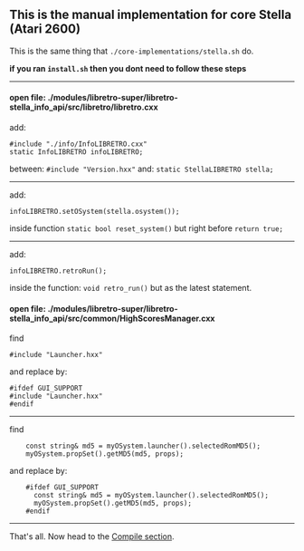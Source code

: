 ## This is the manual implementation for core Stella (Atari 2600)

This is the same thing that `./core-implementations/stella.sh` do.

**if you ran `install.sh` then you dont need to follow these steps**

------------------------------------------------
#### open file: ./modules/libretro-super/libretro-stella_info_api/src/libretro/libretro.cxx

add:
```
#include "./info/InfoLIBRETRO.cxx"
static InfoLIBRETRO infoLIBRETRO;
```
between: `#include "Version.hxx"` and: `static StellaLIBRETRO stella;`

------------------------------------------------

add:
```
infoLIBRETRO.setOSystem(stella.osystem());
```
inside function `static bool reset_system()` but right before `return true;`

------------------------------------------------

add:
```
infoLIBRETRO.retroRun();
```
inside the function: `void retro_run()` but as the latest statement.



#### open file: ./modules/libretro-super/libretro-stella_info_api/src/common/HighScoresManager.cxx

find
```
#include "Launcher.hxx"
```
and replace by:
```
#ifdef GUI_SUPPORT
#include "Launcher.hxx"
#endif
```

------------------------------------------------

find
```
    const string& md5 = myOSystem.launcher().selectedRomMD5();
    myOSystem.propSet().getMD5(md5, props);
```
and replace by:
```
    #ifdef GUI_SUPPORT
      const string& md5 = myOSystem.launcher().selectedRomMD5();
      myOSystem.propSet().getMD5(md5, props);
    #endif
```

------------------------------------------------

That's all. Now head to the [Compile section](../README.md).